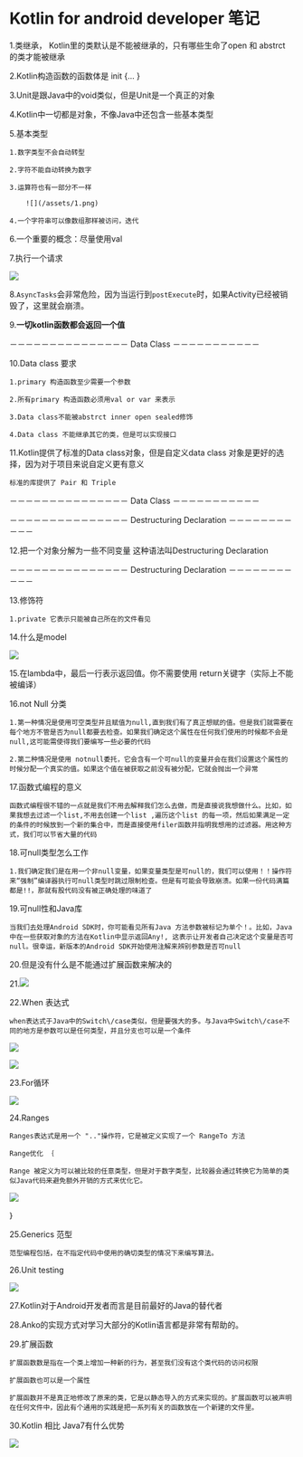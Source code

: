 # Kotlin for android developer 笔记

1.类继承， Kotlin里的类默认是不能被继承的，只有哪些生命了open 和 abstrct 的类才能被继承

2.Kotlin构造函数的函数体是  init {... }

3.Unit是跟Java中的void类似，但是Unit是一个真正的对象

4.Kotlin中一切都是对象，不像Java中还包含一些基本类型

5.基本类型

```
1.数字类型不会自动转型

2.字符不能自动转换为数字

3.运算符也有一部分不一样

    ![](/assets/1.png)

4.一个字符串可以像数组那样被访问，迭代
```

6.一个重要的概念：尽量使用val

7.执行一个请求

![](/assets/2.png)

8.`AsyncTasks`会非常危险，因为当运行到`postExecute`时，如果Activity已经被销毁了，这里就会崩溃。

9.**一切kotlin函数都会返回一个值**

－－－－－－－－－－－－－－－ Data Class  －－－－－－－－－－－

10.Data class 要求

```
1.primary 构造函数至少需要一个参数

2.所有primary 构造函数必须用val or var 来表示

3.Data class不能被abstrct inner open sealed修饰

4.Data class 不能继承其它的类，但是可以实现接口
```

11.Kotlin提供了标准的Data class对象，但是自定义data class 对象是更好的选择，因为对于项目来说自定义更有意义

```
标准的库提供了 Pair 和 Triple
```

－－－－－－－－－－－－－－－ Data Class －－－－－－－－－－－

－－－－－－－－－－－－－－－ Destructuring Declaration －－－－－－－－－－－

12.把一个对象分解为一些不同变量 这种语法叫Destructuring Declaration

－－－－－－－－－－－－－－－ Destructuring Declaration －－－－－－－－－－－

13.修饰符

```
1.private 它表示只能被自己所在的文件看见
```

14.什么是model

![](/assets/3.png)

15.在lambda中，最后一行表示返回值。你不需要使用 return关键字（实际上不能被编译）

16.not Null 分类

```
1.第一种情况是使用可空类型并且赋值为null,直到我们有了真正想赋的值。但是我们就需要在每个地方不管是否为null都要去检查。如果我们确定这个属性在任何我们使用的时候都不会是null,这可能需使得我们要编写一些必要的代码

2.第二种情况是使用 notnull委托，它会含有一个可null的变量并会在我们设置这个属性的时候分配一个真实的值。如果这个值在被获取之前没有被分配，它就会抛出一个异常
```

17.函数式编程的意义

```
函数式编程很不错的一点就是我们不用去解释我们怎么去做，而是直接说我想做什么。比如，如果我想去过滤一个list,不用去创建一个list ,遍历这个list 的每一项，然后如果满足一定的条件的时候放到一个新的集合中，而是直接使用filer函数并指明我想用的过滤器。用这种方式，我们可以节省大量的代码
```

18.可null类型怎么工作

```
1.我们确定我们是在用一个非null变量，如果变量类型是可null的，我们可以使用！！操作符来“强制”编译器执行可null类型时跳过限制检查。但是有可能会导致崩溃。如果一份代码满篇都是!!，那就有股代码没有被正确处理的味道了
```

19.可null性和Java库

```
当我们去处理Android SDK时，你可能看见所有Java 方法参数被标记为单个！。比如，Java中在一些获取对象的方法在Kotlin中显示返回Any!, 这表示让开发者自己决定这个变量是否可null。很幸运，新版本的Android SDK开始使用注解来辨别参数是否可null
```

20.但是没有什么是不能通过扩展函数来解决的

21.![](/assets/4.png)

22.When 表达式

```
when表达式于Java中的Switch\/case类似，但是要强大的多。与Java中Switch\/case不同的地方是参数可以是任何类型，并且分支也可以是一个条件
```

![](/assets/5.png)

![](/assets/6.png)

23.For循环

![](/assets/7.png)

24.Ranges

```
Ranges表达式是用一个 ".."操作符，它是被定义实现了一个 RangeTo 方法

Range优化 ｛

Range 被定义为可以被比较的任意类型，但是对于数字类型，比较器会通过转换它为简单的类似Java代码来避免额外开销的方式来优化它。
```

![](/assets/8.png)

｝

25.Generics 范型

```
范型编程包括，在不指定代码中使用的确切类型的情况下来编写算法。
```

26.Unit testing

![](/assets/9.png)

27.Kotlin对于Android开发者而言是目前最好的Java的替代者

28.Anko的实现方式对学习大部分的Kotlin语言都是非常有帮助的。

29.扩展函数

```
扩展函数数是指在一个类上增加一种新的行为，甚至我们没有这个类代码的访问权限

扩展函数也可以是一个属性

扩展函数并不是真正地修改了原来的类，它是以静态导入的方式来实现的。扩展函数可以被声明在任何文件中，因此有个通用的实践是把一系列有关的函数放在一个新建的文件里。
```

30.Kotlin 相比 Java7有什么优势

![](/assets/10.png)

